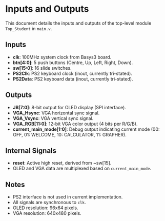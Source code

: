 # Inputs and Outputs

This document details the inputs and outputs of the top-level module `Top_Student` in `main.v`.

## Inputs
- **clk**: 100MHz system clock from Basys3 board.
- **btn[4:0]**: 5 push buttons (Centre, Up, Left, Right, Down).
- **sw[15:0]**: 16 slide switches.
- **PS2Clk**: PS2 keyboard clock (inout, currently tri-stated).
- **PS2Data**: PS2 keyboard data (inout, currently tri-stated).

## Outputs
- **JB[7:0]**: 8-bit output for OLED display (SPI interface).
- **VGA_Hsync**: VGA horizontal sync signal.
- **VGA_Vsync**: VGA vertical sync signal.
- **VGA_RGB[11:0]**: 12-bit VGA color output (4 bits per R/G/B).
- **current_main_mode[1:0]**: Debug output indicating current mode (00: OFF, 01: WELCOME, 10: CALCULATOR, 11: GRAPHER).

## Internal Signals
- **reset**: Active high reset, derived from ~sw[15].
- OLED and VGA data are multiplexed based on `current_main_mode`.

## Notes
- PS2 interface is not used in current implementation.
- All signals are synchronous to `clk`.
- OLED resolution: 96x64 pixels.
- VGA resolution: 640x480 pixels.